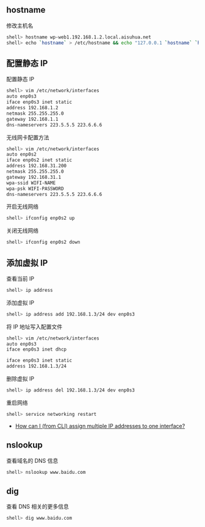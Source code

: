 ## hostname

修改主机名

```sh
shell> hostname wp-web1.192.168.1.2.local.aisuhua.net
shell> echo `hostname` > /etc/hostname && echo "127.0.0.1 `hostname` `hostname -s`" >> /etc/hosts
```

## 配置静态 IP

配置静态 IP

```sh
shell> vim /etc/network/interfaces
auto enp0s3
iface enp0s3 inet static
address 192.168.1.2
netmask 255.255.255.0
gateway 192.168.1.1
dns-nameservers 223.5.5.5 223.6.6.6
```

无线网卡配置方法

```sh
shell> vim /etc/network/interfaces
auto enp0s2
iface enp0s2 inet static
address 192.168.31.200
netmask 255.255.255.0
gateway 192.168.31.1
wpa-ssid WIFI-NAME
wpa-psk WIFI-PASSWORD
dns-nameservers 223.5.5.5 223.6.6.6
```

开启无线网络

```sh
shell> ifconfig enp0s2 up
```

关闭无线网络

```sh
shell> ifconfig enp0s2 down
```

## 添加虚拟 IP

查看当前 IP

```sh
shell> ip address
```

添加虚拟 IP

```sh
shell> ip address add 192.168.1.3/24 dev enp0s3
```

将 IP 地址写入配置文件

```sh
shell> vim /etc/network/interfaces
auto enp0s3
iface enp0s3 inet dhcp

iface enp0s3 inet static
address 192.168.1.3/24
```

删除虚拟 IP

```sh
shell> ip address del 192.168.1.3/24 dev enp0s3
```

重启网络

```sh
shell> service networking restart
```

- [How can I (from CLI) assign multiple IP addresses to one interface?](https://askubuntu.com/questions/547289/how-can-i-from-cli-assign-multiple-ip-addresses-to-one-interface)

## nslookup

查看域名的 DNS 信息

```sh
shell> nslookup www.baidu.com   
```

## dig

查看 DNS 相关的更多信息

```sh
shell> dig www.baidu.com
```

